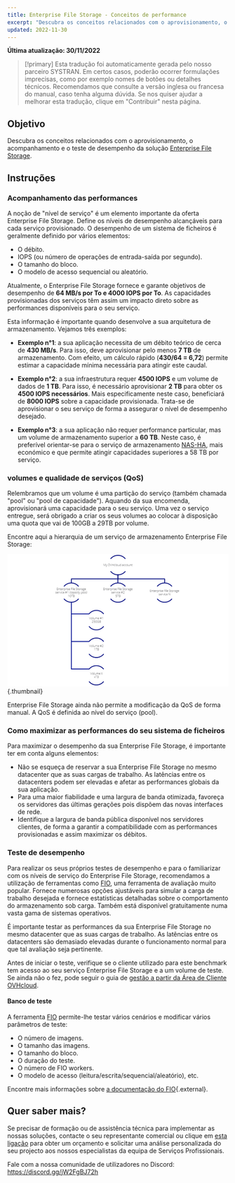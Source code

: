 ```yaml
---
title: Enterprise File Storage - Conceitos de performance
excerpt: "Descubra os conceitos relacionados com o aprovisionamento, o acompanhamento e o teste de desempenho da solução Enterprise File Storage"
updated: 2022-11-30
---
```


**Última atualização: 30/11/2022**

> [!primary]
> Esta tradução foi automaticamente gerada pelo nosso parceiro SYSTRAN. Em certos casos, poderão ocorrer formulações imprecisas, como por exemplo nomes de botões ou detalhes técnicos. Recomendamos que consulte a versão inglesa ou francesa do manual, caso tenha alguma dúvida. Se nos quiser ajudar a melhorar esta tradução, clique em "Contribuir" nesta página.
>

## Objetivo

Descubra os conceitos relacionados com o aprovisionamento, o acompanhamento e o teste de desempenho da solução [Enterprise File Storage](https://www.ovhcloud.com/pt/storage-solutions/enterprise-file-storage/).

## Instruções

### Acompanhamento das performances

A noção de "nível de serviço" é um elemento importante da oferta Enterprise File Storage. Define os níveis de desempenho alcançáveis para cada serviço provisionado. O desempenho de um sistema de ficheiros é geralmente definido por vários elementos:

- O débito.
- IOPS (ou número de operações de entrada-saída por segundo).
- O tamanho do bloco.
- O modelo de acesso sequencial ou aleatório.

Atualmente, o Enterprise File Storage fornece e garante objetivos de desempenho de **64 MB/s por To e 4000 IOPS por To**. As capacidades provisionadas dos serviços têm assim um impacto direto sobre as performances disponíveis para o seu serviço.

Esta informação é importante quando desenvolve a sua arquitetura de armazenamento. Vejamos três exemplos:

- **Exemplo n°1**: a sua aplicação necessita de um débito teórico de cerca de **430 MB/s**. Para isso, deve aprovisionar pelo menos **7 TB** de armazenamento. Com efeito, um cálculo rápido (**430/64 = 6,72**) permite estimar a capacidade mínima necessária para atingir este caudal.

- **Exemplo n°2**: a sua infraestrutura requer **4500 IOPS** e um volume de dados de **1 TB**. Para isso, é necessário aprovisionar **2 TB** para obter os **4500 IOPS necessários**. Mais especificamente neste caso, beneficiará de **8000 IOPS** sobre a capacidade provisionada. Trata-se de aprovisionar o seu serviço de forma a assegurar o nível de desempenho desejado.

- **Exemplo n°3**: a sua aplicação não requer performance particular, mas um volume de armazenamento superior a **60 TB**. Neste caso, é preferível orientar-se para o serviço de armazenamento [NAS-HA](https://www.ovhcloud.com/pt/storage-solutions/nas-ha/), mais económico e que permite atingir capacidades superiores a 58 TB por serviço.

### volumes e qualidade de serviços (QoS)

Relembramos que um volume é uma partição do serviço (também chamada "pool" ou "pool de capacidade"). Aquando da sua encomenda, aprovisionará uma capacidade para o seu serviço. Uma vez o serviço entregue, será obrigado a criar os seus volumes ao colocar à disposição uma quota que vai de 100GB a 29TB por volume.

Encontre aqui a hierarquia de um serviço de armazenamento Enterprise File Storage:

![Enterprise File Storage Perf 1](images/Netapp_Hierarchie_2.png){.thumbnail}

Enterprise File Storage ainda não permite a modificação da QoS de forma manual. A QoS é definida ao nível do serviço (pool).

### Como maximizar as performances do seu sistema de ficheiros

Para maximizar o desempenho da sua Enterprise File Storage, é importante ter em conta alguns elementos:

- Não se esqueça de reservar a sua Enterprise File Storage no mesmo datacenter que as suas cargas de trabalho. As latências entre os datacenters podem ser elevadas e afetar as performances globais da sua aplicação.
- Para uma maior fiabilidade e uma largura de banda otimizada, favoreça os servidores das últimas gerações pois dispõem das novas interfaces de rede.
- Identifique a largura de banda pública disponível nos servidores clientes, de forma a garantir a compatibilidade com as performances provisionadas e assim maximizar os débitos.

### Teste de desempenho

Para realizar os seus próprios testes de desempenho e para o familiarizar com os níveis de serviço do Enterprise File Storage, recomendamos a utilização de ferramentas como [FIO](https://github.com/axboe/fio), uma ferramenta de avaliação muito popular. Fornece numerosas opções ajustáveis para simular a carga de trabalho desejada e fornece estatísticas detalhadas sobre o comportamento do armazenamento sob carga. Também está disponível gratuitamente numa vasta gama de sistemas operativos.

É importante testar as performances da sua Enterprise File Storage no mesmo datacenter que as suas cargas de trabalho. As latências entre os datacenters são demasiado elevadas durante o funcionamento normal para que tal avaliação seja pertinente.

Antes de iniciar o teste, verifique se o cliente utilizado para este benchmark tem acesso ao seu serviço Enterprise File Storage e a um volume de teste. Se ainda não o fez, pode seguir o guia de [gestão a partir da Área de Cliente OVHcloud](/pages/storage_and_backup/file_storage/enterprise_file_storage/netapp_control_panel).

#### Banco de teste

A ferramenta [FIO](https://github.com/axboe/fio) permite-lhe testar vários cenários e modificar vários parâmetros de teste:

- O número de imagens.
- O tamanho das imagens.
- O tamanho do bloco.
- O duração do teste.
- O número de FIO workers.
- O modelo de acesso (leitura/escrita/sequencial/aleatório), etc.

Encontre mais informações sobre [a documentação do FIO](https://fio.readthedocs.io/en/latest/index.html){.external}.

## Quer saber mais?

Se precisar de formação ou de assistência técnica para implementar as nossas soluções, contacte o seu representante comercial ou clique em [esta ligação](https://www.ovhcloud.com/pt/professional-services/) para obter um orçamento e solicitar uma análise personalizada do seu projecto aos nossos especialistas da equipa de Serviços Profissionais.

Fale com a nossa comunidade de utilizadores no Discord: <https://discord.gg/jW2FgBJ72h>
